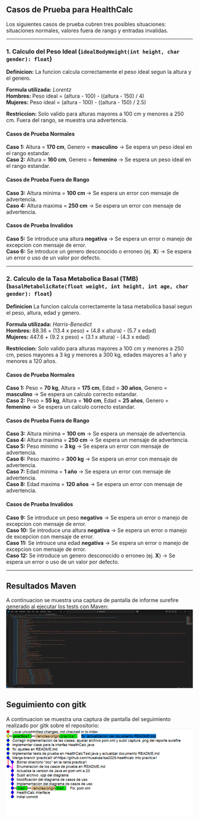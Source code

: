 
## Casos de Prueba para HealthCalc

 Los siguientes casos de prueba cubren tres posibles situaciones: situaciones normales, valores fuera de rango y entradas invalidas.

---

### **1. Calculo del Peso Ideal** (`idealBodyWeight(int height, char gender): float`)

**Definicion:** La funcion calcula correctamente el peso ideal segun la altura y el genero.

**Formula utilizada:** *Lorentz*  
**Hombres:** Peso ideal = (altura - 100) - ((altura - 150) / 4)  
**Mujeres:** Peso ideal = (altura - 100) - ((altura - 150) / 2.5)  

**Restriccion:** Solo valido para alturas mayores a 100 cm y menores a 250 cm. Fuera del rango, se muestra una advertencia.

#### **Casos de Prueba Normales**
**Caso 1:** Altura = **170 cm**, Genero = **masculino** -> Se espera un peso ideal en el rango estandar.  
**Caso 2:** Altura = **160 cm**, Genero = **femenino** -> Se espera un peso ideal en el rango estandar.  

#### **Casos de Prueba Fuera de Rango**
**Caso 3:** Altura minima = **100 cm** -> Se espera un error con mensaje de advertencia.  
**Caso 4:** Altura maxima = **250 cm** -> Se espera un error con mensaje de advertencia.  

#### **Casos de Prueba Invalidos**
**Caso 5:** Se introduce una altura **negativa** -> Se espera un error o manejo de excepcion con mensaje de error.  
**Caso 6:** Se introduce un genero desconocido o erroneo (ej. **X**) -> Se espera un error o uso de un valor por defecto.  

---

### **2. Calculo de la Tasa Metabolica Basal (TMB)** (`basalMetabolicRate(float weight, int height, int age, char gender): float`)

**Definicion** La funcion calcula correctamente la tasa metabolica basal segun el peso, altura, edad y genero.

**Formula utilizada:** *Harris-Benedict*  
**Hombres:** 88.36 + (13.4 x peso) + (4.8 x altura) - (5.7 x edad)  
**Mujeres:** 447.6 + (9.2 x peso) + (3.1 x altura) - (4.3 x edad)  

**Restriccion:** Solo valido para alturas mayores a 100 cm y menores a 250 cm, pesos mayores a 3 kg y menores a 300 kg, edades mayores a 1 año y menores a 120 años.

#### **Casos de Prueba Normales**
**Caso 1:** Peso = **70 kg**, Altura = **175 cm**, Edad = **30 años**, Genero = **masculino** -> Se espera un calculo correcto estandar.  
**Caso 2:** Peso = **55 kg**, Altura = **160 cm**, Edad = **25 años**, Genero = **femenino** -> Se espera un calculo correcto estandar.  

#### **Casos de Prueba Fuera de Rango**
**Caso 3:** Altura minima = **100 cm** -> Se espera un mensaje de advertencia.  
**Caso 4:** Altura maxima = **250 cm** -> Se espera un mensaje de advertencia.
**Caso 5:** Peso minimo = **3 kg** -> Se espera un error con mensaje de advertencia.  
**Caso 6:** Peso maximo = **300 kg** -> Se espera un error con mensaje de advertencia.  
**Caso 7:** Edad minima = **1 año** -> Se espera un error con mensaje de advertencia.  
**Caso 8:** Edad maxima = **120 años** -> Se espera un error con mensaje de advertencia. 

#### **Casos de Prueba Invalidos**
**Caso 9:** Se introduce un peso **negativo** -> Se espera un error o manejo de excepcion con mensaje de error.  
**Caso 10:** Se introduce una altura **negativa** -> Se espera un error o manejo de excepcion con mensaje de error.  
**Caso 11:** Se introuce una edad **negativa** -> Se espera un error o manejo de excepcion con mensaje de error.  
**Caso 12:** Se introduce un genero desconocido o erroneo (ej. **X**) -> Se espera un error o uso de un valor por defecto.  

---

## Resultados Maven
A continuacion se muestra una captura de pantalla de informe surefire generado al ejecutar los tests con Maven:
![Captura cmd](capturas\captura_tests_xml.png)

## Seguimiento con gitk
A continuacion se muestra una captura de pantalla del seguimiento realizado por gitk sobre el repositorio:
![Captura gitk](capturas\captura_gitk.png)